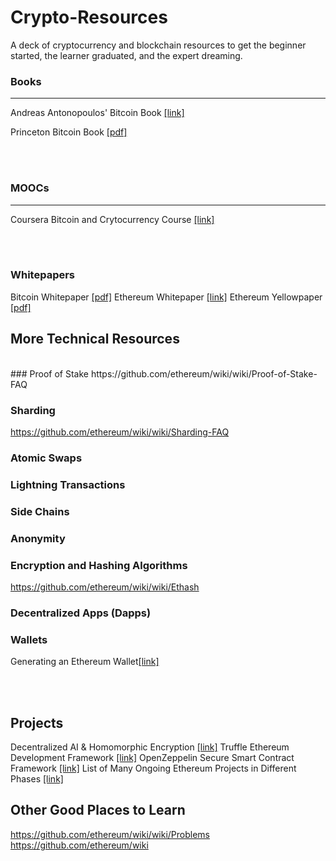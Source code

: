 # Crypto-Resources
A deck of cryptocurrency and blockchain resources to get the beginner started, the learner graduated, and the expert dreaming.

### Books
---------
Andreas Antonopoulos' Bitcoin Book [[link]](https://github.com/bitcoinbook/bitcoinbook)

Princeton Bitcoin Book [[pdf]](https://d28rh4a8wq0iu5.cloudfront.net/bitcointech/readings/princeton_bitcoin_book.pdf)




<br><br>

### MOOCs
---------
Coursera Bitcoin and Crytocurrency Course [[link]](https://www.coursera.org/learn/cryptocurrency/)

<br><br>

### Whitepapers
Bitcoin Whitepaper [[pdf]](https://bitcoin.org/bitcoin.pdf)
Ethereum Whitepaper [[link]](https://github.com/ethereum/wiki/wiki/White-Paper)
Ethereum Yellowpaper [[pdf]](https://ethereum.github.io/yellowpaper/paper.pdf)
<br>


##  More Technical Resources
<br>
### Proof of Stake
https://github.com/ethereum/wiki/wiki/Proof-of-Stake-FAQ


### Sharding
https://github.com/ethereum/wiki/wiki/Sharding-FAQ

### Atomic Swaps

### Lightning Transactions

### Side Chains

### Anonymity

### Encryption and Hashing Algorithms
https://github.com/ethereum/wiki/wiki/Ethash

### Decentralized Apps (Dapps)

### Wallets
Generating an Ethereum Wallet[[link]](https://kobl.one/blog/create-full-ethereum-keypair-and-address/)


<br><br>

## Projects
Decentralized AI & Homomorphic Encryption [[link]](https://github.com/OpenMined)
Truffle Ethereum Development Framework [[link]](https://github.com/trufflesuite/truffle)
OpenZeppelin Secure Smart Contract Framework [[link]](https://openzeppelin.org/)
List of Many Ongoing Ethereum Projects in Different Phases [[link]](https://dapps.ethercasts.com/)





## Other Good Places to Learn
https://github.com/ethereum/wiki/wiki/Problems
https://github.com/ethereum/wiki
